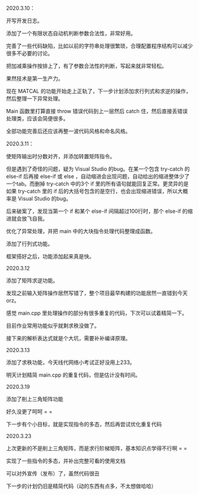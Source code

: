 2020.3.10：

开写开发日志。

添加了一个有限状态自动机判断参数合法性，非常好用。

完善了一些代码缺陷，比如以前的字符串处理很繁琐，合理配置程序结构可以减少很多不必要的讨论。

把加减乘操作按排上了，有了参数合法性的判断，写起来就非常轻松。

果然技术是第一生产力。

现在 MATCAL 的功能开始走上正轨了，下一步计划添加求行列式和求逆的操作，然后整理一下异常处理。

Main 函数里打算直接 throw 错误代码到上一层然后 catch 住，然后直接丢错误处理类，应该会简便很多。

全部功能完善后还应该再整一波代码风格和命名风格。

2020.3.11：

使矩阵输出时分数对齐，并添加转置矩阵指令。

但是遇到了奇怪的问题，疑为 Visual Studio 的bug。在某一个包含 try-catch 的 else-if 后再接 else-if 或 else ，自动缩进会出现问题，自动给出的缩进整体少了一个tab。而删掉 try-catch 中的3个 if 里的所有语句就能回复正常。更灵异的是如果 try-catch 里的 if 后的大括号包含的是空行，也会出现缩进错误，所以大概率是 Visual Studio 的bug。

后来破案了，发现当第一个 if 和某个 else-if 间隔超过100行时，那个 else-if 的缩进就会放飞自我。

优化了异常处理，并把 main 中的大块指令处理代码整理成函数。

添加了行列式功能。

框架搭好之后，功能添加起来真是快。

2020.3.12

添加了矩阵求逆功能。

发现之前输入矩阵操作居然写错了，整个项目最早构建的功能居然一直错到今天orz。

感觉 main.cpp 里处理操作的部分有很多重复的代码，下次可以试着精简一下。

目前作业常用功能似乎就剩求秩没做了。

接下来的解析表达式就是个大坑，需要补补编译原理。

2020.3.13

添加了求秩功能，今天线代网络小考试正好没用上233。

明天计划精简 main.cpp 的重复代码，但是估计没有时间。

2020.3.19

添加了削上三角矩阵功能

好久没更了呵呵 = =

下一步有个小目标，就是实现指令的多态，然后再尝试优化重复代码

2020.3.23

上次更新的不是削上三角矩阵，而是求行阶梯矩阵，基本知识点学得不行啊 = =

实现了一些指令的多态，并补出完整可看的使用文档

可以对外宣传（发布）了，虽然代码很丑

下一步的计划仍旧是精简代码（动的东西有点多，不太想做哈哈）